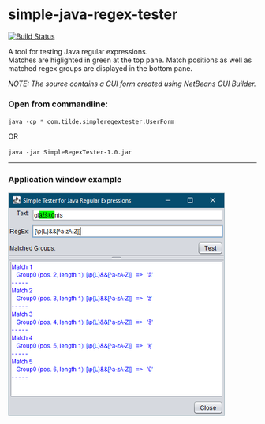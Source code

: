 # simple-java-regex-tester
[![Build Status](http://18.203.29.58:8080/job/simple-java-regex-tester/badge/icon)](http://18.203.29.58:8080/job/simple-java-regex-tester)

A tool for testing Java regular expressions.<br />
Matches are higlighted in green at the top pane. Match positions as well as matched regex groups are displayed in the bottom pane.

_NOTE: The source contains a GUI form created using NetBeans GUI Builder._

### Open from commandline:
`java -cp * com.tilde.simpleregextester.UserForm`

OR

`java -jar SimpleRegexTester-1.0.jar`


---
### Application window example

![App window](./img/app_window.PNG)
